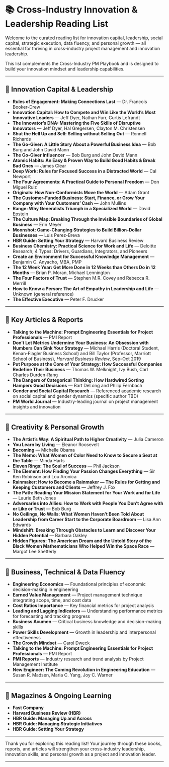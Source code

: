 # 📚 Cross-Industry Innovation & Leadership Reading List

Welcome to the curated reading list for innovation capital, leadership, social capital, strategic execution, data fluency, and personal growth — all essential for thriving in cross-industry project management and innovation leadership.

This list complements the Cross-Industry PM Playbook and is designed to build your innovation mindset and leadership capabilities.

---

## 🌟 Innovation Capital & Leadership

- **Rules of Engagement: Making Connections Last** — Dr. Francois Booker-Drew  
- **Innovation Capital: How to Compete and Win Like the World’s Most Innovative Leaders** — Jeff Dyer, Nathan Furr, Curtis Lefrandt  
- **The Innovator’s DNA: Mastering the Five Skills of Disruptive Innovators** — Jeff Dyer, Hal Gregersen, Clayton M. Christensen  
- **Shut the Hell Up and Sell: Selling without Selling Out** — Ronnell Richards  
- **The Go-Giver: A Little Story About a Powerful Business Idea** — Bob Burg and John David Mann  
- **The Go-Giver Influencer** — Bob Burg and John David Mann  
- **Atomic Habits: An Easy & Proven Way to Build Good Habits & Break Bad Ones** — James Clear  
- **Deep Work: Rules for Focused Success in a Distracted World** — Cal Newport  
- **The Four Agreements: A Practical Guide to Personal Freedom** — Don Miguel Ruiz  
- **Originals: How Non-Conformists Move the World** — Adam Grant  
- **The Customer-Funded Business: Start, Finance, or Grow Your Company with Your Customers’ Cash** — John Mullins  
- **Range: Why Generalists Triumph in a Specialized World** — David Epstein  
- **The Culture Map: Breaking Through the Invisible Boundaries of Global Business** — Erin Meyer  
- **Moonshot: Game-Changing Strategies to Build Billion-Dollar Businesses** — Luis Perez-Breva  
- **HBR Guide: Setting Your Strategy** — Harvard Business Review  
- **Business Chemistry: Practical Science for Work and Life** — Deloitte Research; 4 Types: Drivers, Guardians, Integrators, and Pioneers  
- **Create an Environment for Successful Knowledge Management** — Benjamin C. Anyacho, MBA, PMP  
- **The 12 Week Year: Get More Done in 12 Weeks than Others Do in 12 Months** — Brian P. Moran, Michael Lennington  
- **The Four Factors of Trust** — Stephen M.R. Covey and Rebecca R. Merrill  
- **How to Know a Person: The Art of Empathy in Leadership and Life** — Unknown (general reference)  
- **The Effective Executive** — Peter F. Drucker  

---

## 📰 Key Articles & Reports

- **Talking to the Machine: Prompt Engineering Essentials for Project Professionals** — PMI Report  
- **Don’t Let Metrics Undermine Your Business: An Obsession with Numbers Can Sink Your Strategy** — Michael Harris (Doctoral Student, Kenan-Flagler Business School) and Bill Taylor (Professor, Marriott School of Business), *Harvard Business Review*, Sep–Oct 2019  
- **Put Purpose at the Core of Your Strategy: How Successful Companies Redefine Their Business** — Thomas W. Melknight, Ivy Bush, Carl Charles Durden-Rang  
- **The Dangers of Categorical Thinking: How Hardwired Sorting Hampers Good Decisions** — Bart DeLong and Philip Fernbach  
- **Gender and Social Capital Research** — Referenced academic research on social capital and gender dynamics (specific author TBD)  
- **PM World Journal** — Industry-leading journal on project management insights and innovation  

---

## 🎨 Creativity & Personal Growth

- **The Artist’s Way: A Spiritual Path to Higher Creativity** — Julia Cameron  
- **You Learn by Living** — Eleanor Roosevelt  
- **Becoming** — Michelle Obama  
- **The Memo: What Women of Color Need to Know to Secure a Seat at the Table** — Minda Harts  
- **Eleven Rings: The Soul of Success** — Phil Jackson  
- **The Element: How Finding Your Passion Changes Everything** — Sir Ken Robinson and Lou Aronica  
- **Rainmaker: How to Become a Rainmaker — The Rules for Getting and Keeping Customers and Clients** — Jeffrey J. Fox  
- **The Path: Reading Your Mission Statement for Your Work and for Life** — Laurie Beth Jones  
- **Adversaries into Allies: How to Work with People You Don’t Agree with or Like or Trust** — Bob Burg  
- **No Ceilings, No Walls: What Women Haven’t Been Told About Leadership from Career Start to the Corporate Boardroom** — Lisa Ann Edwards  
- **Mindshift: Breaking Through Obstacles to Learn and Discover Your Hidden Potential** — Barbara Oakley  
- **Hidden Figures: The American Dream and the Untold Story of the Black Women Mathematicians Who Helped Win the Space Race** — Margot Lee Shetterly  

---

## 🔧 Business, Technical & Data Fluency

- **Engineering Economics** — Foundational principles of economic decision-making in engineering  
- **Earned Value Management** — Project management technique integrating scope, time, and cost data  
- **Cost Ratios Importance** — Key financial metrics for project analysis  
- **Leading and Lagging Indicators** — Understanding performance metrics for forecasting and tracking progress  
- **Business Acumen** — Critical business knowledge and decision-making skills  
- **Power Skills Development** — Growth in leadership and interpersonal effectiveness  
- **The Growth Mindset** — Carol Dweck  
- **Talking to the Machine: Prompt Engineering Essentials for Project Professionals** — PMI Report  
- **PMI Reports** — Industry research and trend analysis by Project Management Institute  
- **New Engineer: The Coming Revolution in Engineering Education** — Susan R. Madsen, Maria C. Yang, Joy C. Warner  

---

## 📖 Magazines & Ongoing Learning

- **Fast Company**  
- **Harvard Business Review (HBR)**  
- **HBR Guide: Managing Up and Across**  
- **HBR Guide: Managing Strategic Initiatives**  
- **HBR Guide: Setting Your Strategy**  

---

Thank you for exploring this reading list! Your journey through these books, reports, and articles will strengthen your cross-industry leadership, innovation skills, and personal growth as a project and innovation leader.


---


